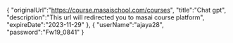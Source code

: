 {
  "originalUrl":"https://course.masaischool.com/courses",
  "title":"Chat gpt",
  "description":"This url will redirected you to masai course platform",
  "expireDate":"2023-11-29"
},
{
  "userName":"ajaya28",
  "password":"Fw19_0841"
}